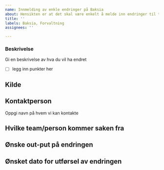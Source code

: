 ```yaml
---
name: Innmelding av enkle endringer på Baksia
about: Hensikten er at det skal være enkelt å melde inn endringer til teamet
title: ''
labels: Baksia, Forvaltning
assignees: ''

---
```


### Beskrivelse
Gi en beskrivelse av hva du vil ha endret

- [ ] legg inn punkter her

## Kilde

## Kontaktperson
Oppgi navn på hvem vi kan kontakte

## Hvilke team/person kommer saken fra

## Ønske out-put på endringen

## Ønsket dato for utførsel av endringen
